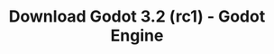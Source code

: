---
# Generated by /tools/generators/src/download_archive_generator !!! do not edit by hand !!!
title: 'Download Godot 3.2 (rc1) - Godot Engine'
type: 'download/archive'
name: '3.2'
flavor: 'rc1'
release_date: '2020-01-17T03:00:00-00:00'
release_notes: 'article/release-candidate-godot-3-2-rc-1/'
primaryPlatforms:
  - 'android.apk'
  - 'macos.universal'
  - 'windows.64'
  - 'linux_server.headless.64'
  - 'web'
  - 'templates'
links:
  android.apk:
    name: 'android.apk'
    title: 'Android'
    caption: 'Universal APK (ARM64 + ARMv7 + x86_64 + x86)'
    tags:
      - 'APK download'
      - 'ARM64/v7'
      - 'x86 (64 & 32 bit)'
    hosts:
      github_builds:
        regular: 'https://github.com/godotengine/godot-builds/releases/download/3.2-rc1/Godot_v3.2-rc1_android_editor.apk'
        mono: '#'
      github:
        regular: 'https://github.com/godotengine/godot/releases/download/3.2-rc1/Godot_v3.2-rc1_android_editor.apk'
        mono: '#'
  macos.universal:
    name: 'macos.universal'
    title: 'macOS'
    caption: 'Universal (x86_64 + Apple Silicon)'
    tags:
      - 'Intel/Apple Silicon'
      - '64 bit'
    hosts:
      github_builds:
        regular: 'https://github.com/godotengine/godot-builds/releases/download/3.2-rc1/Godot_v3.2-rc1_osx.universal.zip'
        mono: 'https://github.com/godotengine/godot-builds/releases/download/3.2-rc1/Godot_v3.2-rc1_mono_osx.universal.zip'
      github:
        regular: 'https://github.com/godotengine/godot/releases/download/3.2-rc1/Godot_v3.2-rc1_osx.universal.zip'
        mono: 'https://github.com/godotengine/godot/releases/download/3.2-rc1/Godot_v3.2-rc1_mono_osx.universal.zip'
  windows.64:
    name: 'windows.64'
    title: 'Windows'
    caption: 'Standard (x86_64)'
    tags:
      - '64 bit'
    hosts:
      github_builds:
        regular: 'https://github.com/godotengine/godot-builds/releases/download/3.2-rc1/Godot_v3.2-rc1_win64.exe.zip'
        mono: 'https://github.com/godotengine/godot-builds/releases/download/3.2-rc1/Godot_v3.2-rc1_mono_win64.zip'
      github:
        regular: 'https://github.com/godotengine/godot/releases/download/3.2-rc1/Godot_v3.2-rc1_win64.exe.zip'
        mono: 'https://github.com/godotengine/godot/releases/download/3.2-rc1/Godot_v3.2-rc1_mono_win64.zip'
  linux_server.headless.64:
    name: 'linux_server.headless.64'
    title: 'Linux Server'
    caption: 'Headless (x86_64)'
    tags:
      - '64 bit'
      - 'Headless'
    hosts:
      github_builds:
        regular: 'https://github.com/godotengine/godot-builds/releases/download/3.2-rc1/Godot_v3.2-rc1_linux_headless.64.zip'
        mono: 'https://github.com/godotengine/godot-builds/releases/download/3.2-rc1/Godot_v3.2-rc1_mono_linux_headless_64.zip'
      github:
        regular: 'https://github.com/godotengine/godot/releases/download/3.2-rc1/Godot_v3.2-rc1_linux_headless.64.zip'
        mono: 'https://github.com/godotengine/godot/releases/download/3.2-rc1/Godot_v3.2-rc1_mono_linux_headless_64.zip'
  web:
    name: 'web'
    title: 'Web editor'
    caption: ''
    tags:
      - 'Self-hosted'
      - 'Cross-platform'
    hosts:
      github_builds:
        regular: 'https://github.com/godotengine/godot-builds/releases/download/3.2-rc1/Godot_v3.2-rc1_web_editor.zip'
        mono: '#'
      github:
        regular: 'https://github.com/godotengine/godot/releases/download/3.2-rc1/Godot_v3.2-rc1_web_editor.zip'
        mono: '#'
  linux.64:
    name: 'linux.64'
    title: 'Linux'
    caption: 'Standard (x86_64)'
    tags:
      - '64 bit'
    hosts:
      github_builds:
        regular: 'https://github.com/godotengine/godot-builds/releases/download/3.2-rc1/Godot_v3.2-rc1_x11.64.zip'
        mono: 'https://github.com/godotengine/godot-builds/releases/download/3.2-rc1/Godot_v3.2-rc1_mono_x11_64.zip'
      github:
        regular: 'https://github.com/godotengine/godot/releases/download/3.2-rc1/Godot_v3.2-rc1_x11.64.zip'
        mono: 'https://github.com/godotengine/godot/releases/download/3.2-rc1/Godot_v3.2-rc1_mono_x11_64.zip'
  linux.32:
    name: 'linux.32'
    title: 'Linux'
    caption: 'Standard (x86)'
    tags:
      - '32 bit'
    hosts:
      github_builds:
        regular: 'https://github.com/godotengine/godot-builds/releases/download/3.2-rc1/Godot_v3.2-rc1_x11.32.zip'
        mono: 'https://github.com/godotengine/godot-builds/releases/download/3.2-rc1/Godot_v3.2-rc1_mono_x11_32.zip'
      github:
        regular: 'https://github.com/godotengine/godot/releases/download/3.2-rc1/Godot_v3.2-rc1_x11.32.zip'
        mono: 'https://github.com/godotengine/godot/releases/download/3.2-rc1/Godot_v3.2-rc1_mono_x11_32.zip'
  windows.32:
    name: 'windows.32'
    title: 'Windows'
    caption: 'Standard (x86)'
    tags:
      - '32 bit'
    hosts:
      github_builds:
        regular: 'https://github.com/godotengine/godot-builds/releases/download/3.2-rc1/Godot_v3.2-rc1_win32.exe.zip'
        mono: 'https://github.com/godotengine/godot-builds/releases/download/3.2-rc1/Godot_v3.2-rc1_mono_win32.zip'
      github:
        regular: 'https://github.com/godotengine/godot/releases/download/3.2-rc1/Godot_v3.2-rc1_win32.exe.zip'
        mono: 'https://github.com/godotengine/godot/releases/download/3.2-rc1/Godot_v3.2-rc1_mono_win32.zip'
  linux_server.64:
    name: 'linux_server.64'
    title: 'Linux Server'
    caption: 'Standard (x86_64)'
    tags:
      - '64 bit'
    hosts:
      github_builds:
        regular: 'https://github.com/godotengine/godot-builds/releases/download/3.2-rc1/Godot_v3.2-rc1_linux_server.64.zip'
        mono: 'https://github.com/godotengine/godot-builds/releases/download/3.2-rc1/Godot_v3.2-rc1_mono_linux_server_64.zip'
      github:
        regular: 'https://github.com/godotengine/godot/releases/download/3.2-rc1/Godot_v3.2-rc1_linux_server.64.zip'
        mono: 'https://github.com/godotengine/godot/releases/download/3.2-rc1/Godot_v3.2-rc1_mono_linux_server_64.zip'
  aar_library:
    name: 'aar_library'
    title: 'AAR library'
    caption: ''
    tags:
      - 'Android plugins'
      - 'Java'
      - 'Kotlin'
    hosts:
      github_builds:
        regular: 'https://github.com/godotengine/godot-builds/releases/download/3.2-rc1/godot-lib.3.2.rc1.release.aar'
        mono: 'https://github.com/godotengine/godot-builds/releases/download/3.2-rc1/godot-lib.3.2.rc1.mono.release.aar'
      github:
        regular: 'https://github.com/godotengine/godot/releases/download/3.2-rc1/godot-lib.3.2.rc1.release.aar'
        mono: 'https://github.com/godotengine/godot/releases/download/3.2-rc1/godot-lib.3.2.rc1.mono.release.aar'
  templates:
    name: 'templates'
    title: 'Export templates'
    caption: ''
    tags:
      - 'Used to export your games to all supported platforms'
    hosts:
      github_builds:
        regular: 'https://github.com/godotengine/godot-builds/releases/download/3.2-rc1/Godot_v3.2-rc1_export_templates.tpz'
        mono: 'https://github.com/godotengine/godot-builds/releases/download/3.2-rc1/Godot_v3.2-rc1_mono_export_templates.tpz'
      github:
        regular: 'https://github.com/godotengine/godot/releases/download/3.2-rc1/Godot_v3.2-rc1_export_templates.tpz'
        mono: 'https://github.com/godotengine/godot/releases/download/3.2-rc1/Godot_v3.2-rc1_mono_export_templates.tpz'
---